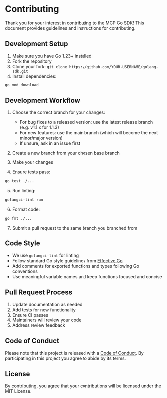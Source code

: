 # Contributing

Thank you for your interest in contributing to the MCP Go SDK! This document provides guidelines and instructions for contributing.

## Development Setup

1. Make sure you have Go 1.23+ installed
2. Fork the repository
3. Clone your fork: `git clone https://github.com/YOUR-USERNAME/golang-sdk.git`
4. Install dependencies:
```bash
go mod download
```

## Development Workflow

1. Choose the correct branch for your changes:
   - For bug fixes to a released version: use the latest release branch (e.g. v1.1.x for 1.1.3)
   - For new features: use the main branch (which will become the next minor/major version)
   - If unsure, ask in an issue first

2. Create a new branch from your chosen base branch

3. Make your changes

4. Ensure tests pass:
```bash 
go test ./...
```

5. Run linting:
```bash
golangci-lint run
```

6. Format code:
```bash
go fmt ./...
```

7. Submit a pull request to the same branch you branched from

## Code Style

- We use `golangci-lint` for linting
- Follow standard Go style guidelines from [Effective Go](https://golang.org/doc/effective_go)
- Add comments for exported functions and types following Go conventions
- Use meaningful variable names and keep functions focused and concise

## Pull Request Process

1. Update documentation as needed
2. Add tests for new functionality
3. Ensure CI passes
4. Maintainers will review your code
5. Address review feedback

## Code of Conduct

Please note that this project is released with a [Code of Conduct](CODE_OF_CONDUCT.md). By participating in this project you agree to abide by its terms.

## License

By contributing, you agree that your contributions will be licensed under the MIT License. 
